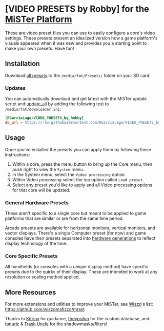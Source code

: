 # [VIDEO PRESETS by Robby] for the [MiSTer Platform](https://github.com/MiSTer-devel/Main_MiSTer/wiki)
These are video preset files you can use to easily configure a core's video settings. These presets present an idealized version how a game platform's visuals appeared when it was new and provides you a starting point to make your own presets. Have fun!



## Installation
Download [all presets](https://github.com/RGarciaLago/VIDEO-PRESETS-by-Robby/tree/main/Presets) to the `/media/fat/Presets/` folder on your SD card.

### Updates
You can automatically download and get latest with the MiSTer update script and [update_all](https://github.com/theypsilon/Update_All_MiSTer) by adding the following text to `/media/fat/downloader.ini`:
```ini
[RGarciaLago/VIDEO_PRESETS_by_Robby]
db_url = https://raw.githubusercontent.com/RGarciaLago/VIDEO_PRESETS_by_Robby/db/db.json.zip
```


## Usage
Once you've installed the presets you can apply them by following these instructions:
1. Within a core, press the menu button to bring up the Core menu, then push right to view the `System` menu.
2. In the System menu, select the `Video processing` option.
3. Within Video processing select the top option called `Load preset`.
4. Select any preset you'd like to apply and all Video processing options for that core will be updated.

### General Hardware Presets
These aren't specific to a single core but meant to be applied to game platforms that are similar or are from the same time period.

Arcade presets are available for horizontal monitors, vertical monitors, and vector displays. There's a single Computer preset (for now) and game consoles have their presets separated into [hardware generations](https://en.wikipedia.org/wiki/Home_video_game_console_generations) to reflect display technology of the time.

### Core Specific Presets
All handhelds (or consoles with a unique display method) have specific presets due to the quirks of their display. These are intended to work at any resolution or scaling method applied.


## More Resources
For more extensions and utilities to improve your MiSTer, see [Wizzo](https://github.com/wizzomafizzo)'s list: https://github.com/wizzomafizzo/mrext

Thanks to [Kitrinx](https://github.com/Kitrinx) for guidance, [theypsilon](https://github.com/theypsilon) for the custom database, and [tonuric](https://github.com/tonurics) & [Trash Uncle](https://github.com/trashuncle) for the shadowmasks/filters!
